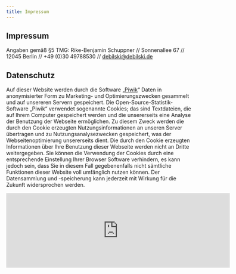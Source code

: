 ```yaml
---
title: Impressum
---
```


## Impressum

Angaben gemäß §5 TMG: Rike-Benjamin Schuppner // Sonnenallee 67 // 12045 Berlin // +49 (0)30 49788530 // [debilski@debilski.de](mailto:debilski@debilski.de)

## Datenschutz

Auf dieser Website werden durch die Software „[Piwik](http://piwik.org)“ Daten in anonymisierter Form zu Marketing- und Optimierungszwecken gesammelt und auf unsereren Servern gespeichert. Die Open-Source-Statistik-Software „Piwik“ verwendet sogenannte Cookies; das sind Textdateien, die auf Ihrem Computer gespeichert werden und die unsererseits eine Analyse der Benutzung der Webseite ermöglichen. Zu diesem Zweck werden die durch den Cookie erzeugten Nutzungsinformationen an unseren Server übertragen und zu Nutzungsanalysezwecken gespeichert, was der Webseitenoptimierung unsererseits dient. Die durch den Cookie erzeugten Informationen über Ihre Benutzung dieser Webseite werden nicht an Dritte weitergegeben. Sie können die Verwendung der Cookies durch eine entsprechende Einstellung Ihrer Browser Software verhindern, es kann jedoch sein, dass Sie in diesem Fall gegebenenfalls nicht sämtliche Funktionen dieser Website voll umfänglich nutzen können.
Der Datensammlung und -speicherung kann jederzeit mit Wirkung für die Zukunft widersprochen werden.

<iframe style="border: 0; height: 200px; width: 600px;" src="https://stats.debilski.de/piwik/index.php?module=CoreAdminHome&action=optOut&language=de"></iframe>

